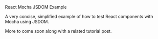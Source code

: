 React Mocha JSDOM Example

A very concise, simplified example of how to test React components with Mocha using JSDOM.

More to come soon along with a related tutorial post.
